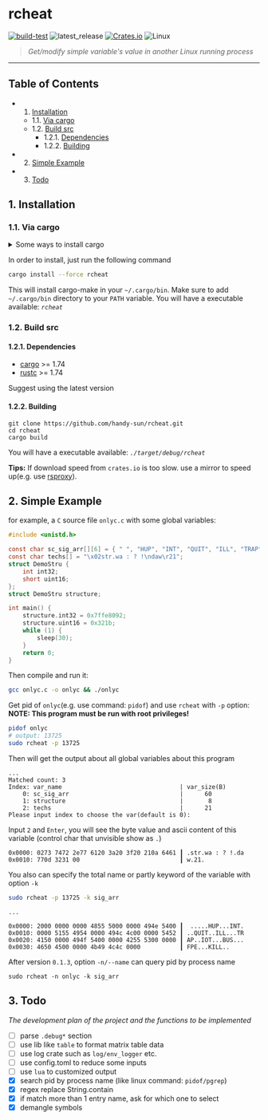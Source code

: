 
# **rcheat**

[![build-test](https://github.com/handy-sun/rcheat/actions/workflows/build-test.yml/badge.svg)](https://github.com/handy-sun/rcheat/actions/workflows/build-test.yml)
![latest_release](https://img.shields.io/github/v/tag/handy-sun/rcheat?label=release)
[![Crates.io](https://img.shields.io/crates/v/rcheat.svg)](https://crates.io/crates/rcheat)
![Linux](https://img.shields.io/badge/-Linux-grey?logo=linux)

> *Get/modify simple variable's value in another Linux running process*

------

<!-- vscode-markdown-toc -->
## Table of Contents
* 1. [Installation](#Installation)
	* 1.1. [Via cargo](#Viacargo)
	* 1.2. [Build src](#Buildsrc)
		* 1.2.1. [Dependencies](#Dependencies)
		* 1.2.2. [Building](#Building)
* 2. [Simple Example](#SimpleExample)
* 3. [Todo](#Todo)

<!-- vscode-markdown-toc-config
	numbering=true
	autoSave=true
	/vscode-markdown-toc-config -->
<!-- /vscode-markdown-toc -->

##  1. <a name='Installation'></a>Installation

###  1.1. <a name='Viacargo'></a>Via cargo

<details>
<summary>Some ways to install cargo</summary>

- can be obtained using [rustup](https://rust-lang.github.io/rustup/)(Recommond)
- use Linux package management(e.g. apt, yum, dnf, pacman)
- download a offline tarball from [forge.rust-lang.org](https://forge.rust-lang.org/infra/archive-stable-version-installers.html)
</details>

In order to install, just run the following command

```sh
cargo install --force rcheat
```

This will install cargo-make in your `~/.cargo/bin`.
Make sure to add `~/.cargo/bin` directory to your `PATH` variable.
You will have a executable available: *`rcheat`*

###  1.2. <a name='Buildsrc'></a>Build src

<!-- <a name="dependencies"></a> -->
####  1.2.1. <a name='Dependencies'></a>Dependencies

- [cargo](https://github.com/rust-lang/cargo/) >= 1.74
- [rustc](https://www.rust-lang.org/) >= 1.74

Suggest using the latest version

####  1.2.2. <a name='Building'></a>Building

```shell
git clone https://github.com/handy-sun/rcheat.git
cd rcheat
cargo build
```

You will have a executable available: *`./target/debug/rcheat`*

**Tips:**
If download speed from `crates.io` is too slow. use a mirror to speed up(e.g. use [rsproxy](https://rsproxy.cn)).


<a name="simple-example"></a>
##  2. <a name='SimpleExample'></a>Simple Example

for example, a `C` source file `onlyc.c` with some global variables:

```c
#include <unistd.h>

const char sc_sig_arr[][6] = { " ", "HUP", "INT", "QUIT", "ILL", "TRAP", "IOT", "BUS", "FPE", "KILL" };
const char techs[] = "\x02str.wa : ? !\ndaw\r21";
struct DemoStru {
    int int32;
    short uint16;
};
struct DemoStru structure;

int main() {
    structure.int32 = 0x7ffe8092;
    structure.uint16 = 0x321b;
    while (1) {
        sleep(30);
    }
    return 0;
}
```

Then compile and run it:
```sh
gcc onlyc.c -o onlyc && ./onlyc
```

Get pid of `onlyc`(e.g. use command: `pidof`) and use `rcheat` with `-p` option:
**NOTE: This program must be run with root privileges!**

```sh
pidof onlyc
# output: 13725
sudo rcheat -p 13725
```

Then will get the output about all global variables about this program
```
...
Matched count: 3
Index: var_name                                 | var_size(B)
    0: sc_sig_arr                               |      60
    1: structure                                |       8
    2: techs                                    |      21
Please input index to choose the var(default is 0):
```

Input `2` and `Enter`, you will see the byte value and ascii content of this variable (control char that unvisible show as `.`)

```
0x0000: 0273 7472 2e77 6120 3a20 3f20 210a 6461 ┃ .str.wa : ? !.da
0x0010: 770d 3231 00                            ┃ w.21.
```

You also can specify the total name or partly keyword of the variable with option `-k`

```sh
sudo rcheat -p 13725 -k sig_arr
```
```
...

0x0000: 2000 0000 0000 4855 5000 0000 494e 5400 ┃  .....HUP...INT.
0x0010: 0000 5155 4954 0000 494c 4c00 0000 5452 ┃ ..QUIT..ILL...TR
0x0020: 4150 0000 494f 5400 0000 4255 5300 0000 ┃ AP..IOT...BUS...
0x0030: 4650 4500 0000 4b49 4c4c 0000           ┃ FPE...KILL..
```

After version `0.1.3`, option `-n/--name` can query pid by process name

```
sudo rcheat -n onlyc -k sig_arr
```

##  3. <a name='Todo'></a>Todo

*The development plan of the project and the functions to be implemented*

- [ ] parse `.debug*` section
- [ ] use lib like `table` to format matrix table data
- [ ] use log crate such as `log/env_logger` etc.
- [ ] use config.toml to reduce some inputs
- [ ] use `lua` to customized output
- [x] search pid by process name (like linux command: `pidof/pgrep`)
- [x] regex replace String.contain
- [x] if match more than 1 entry name, ask for which one to select
- [x] demangle symbols
